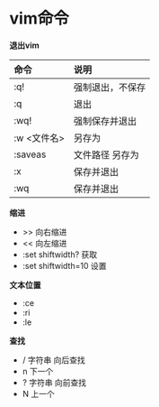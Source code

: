 # vim命令

**退出vim**

| 命令 | 说明 |
| :--- | :--- |
| :q! | 强制退出，不保存 |
| :q | 退出 |
| :wq! | 强制保存并退出 |
| :w &lt;文件名&gt; | 另存为 |
| :saveas | 文件路径    另存为 |
| :x | 保存并退出 |
| :wq | 保存并退出 |

**缩进**

* &gt;&gt; 向右缩进
* &lt;&lt; 向左缩进
* :set shiftwidth? 获取
* :set shiftwidth=10 设置

**文本位置**

* :ce
* :ri
* :le

**查找**

* / 字符串 向后查找 
* n 下一个
* ? 字符串 向前查找
* N 上一个

